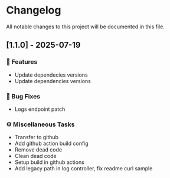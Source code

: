 # Changelog

All notable changes to this project will be documented in this file.

## [1.1.0] - 2025-07-19

### 🚀 Features

- Update dependecies versions
- Update dependencies versions

### 🐛 Bug Fixes

- Logs endpoint patch

### ⚙️ Miscellaneous Tasks

- Transfer to github
- Add github action build config
- Remove dead code
- Clean dead code
- Setup build in github actions
- Add legacy path in log controller, fix readme curl sample

